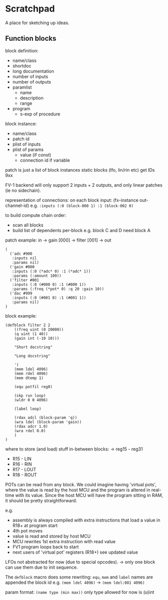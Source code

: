 # Scratchpad

A place for sketching up ideas.

Function blocks
---------------
block definition:
- name/class
- shortdoc
- long documentation
- number of inputs
- number of outputs
- paramlist
  - name
  - description
  - range
- program
  - s-exp of procedure

block instance: 
- name/class
- patch id
- plist of inputs
- plist of params
  - value (if const)
  - connection id if variable
  
patch is just a list of block instances
static blocks (lfo, lin/rin etc) get IDs 9xx

FV-1 backend will only support 2 inputs + 2 outputs, and only linear patches (ie no sidechain).

representation of connections:
on each block input:
(fx-instance out-channel-id)
e.g. `:inputs (:0 (block-000 1) :1 (block-002 0)`

to build compute chain order:
- scan all blocks
- build list of dependents per-block
  e.g. block C and D need block A

patch example:
in -> gain [000] -> filter [001] -> out
``` common-lisp
(
  ('adc #900
   :inputs nil
   :params nil)
  ('gain #000
   :inputs (:0 (*adc* 0) :1 (*adc* 1))
   :params (:amount 100))
  ('filter #001
   :inputs (:0 (#000 0) :1 (#000 1))
   :params (:freq (*pot* 0) :q 20 :gain 10))
  ('dac #999 
   :inputs (:0 (#001 0) :1 (#001 1))
   :params nil)
)
```

block example:
``` common-lisp
(defblock filter 2 2 
    ((freq uint (0 20000))
    (q uint (1 40))
    (gain int (-10 10)))

    "Short docstring"

    "Long docstring"

    '(
    (mem ldel 4096)
    (mem rdel 4096)
    (mem dtemp 1)

    (equ potfil reg0)

    (skp run loop)
    (wldr 0 0 4096)

    (label loop)

    (rdax adcl (block-param 'q))
    (wra ldel (block-param 'gain))
    (rdax adcr 1.0)
    (wra rdel 0.0)
    )
)
```

where to store (and load) stuff in-between blocks:
-> reg15 - reg31
- R15 - LIN
- R16 - RIN
- R17 - LOUT
- R18 - ROUT

POTs can be read from any block.
We could imagine having 'virtual pots', where the value is read by the host MCU and the program is altered in real-time with its value. 
Since the host MCU will have the program sitting in RAM, it should be pretty straightforward.

e.g.
- assembly is always compiled with extra instructions that load a value in R18+ at program start
- 4th pot moves
- value is read and stored by host MCU
- MCU rewrites 1st extra instruction with read value
- FV1 program loops back to start
- next users of 'virtual pot' registers (R18+) see updated value

LFOs not abstracted for now (due to special opcodes).
-> only one block can use them due to init sequence.

The `defblock` macro does some rewriting:
`equ`, `mem` and `label` names are appended the block id
e.g. `(mem ldel 4096)` -> `(mem ldel:001 4096)`

param format:
`(name type (min max))`
only type allowed for now is (u)int
